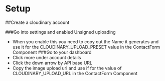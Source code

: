 # Setup
##Create a cloudinary account

###Go into settings and enabled Unsigned uploading  
- When you enable this you need to copy out the Name it generates and use it for the CLOUDINARY_UPLOAD_PRESET value in the ContactForm Component
###Go to your dashboard
- Click more under account details
- Click the down arrow by API base URL
- Copy the image upload url and use if for the value of CLOUDINARY_UPLOAD_URL in the ContactForm Component
